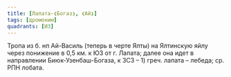 ```yaml
---
title: [Лапата-❮Богаз❯, ❮Ай❯]
tags: [дромоним]
quadrants: [И3]
---
```


Тропа из б. нп Ай-Василь (теперь в черте Ялты) на Ялтинскую яйлу через понижение
в 0,5 км. к ЮЗ от г. Лапата; далее она идет в направлении Биюк-Узенбаш-Богаза, к
ЗСЗ – 1) греч. лапата – лебеда; ср. РПН лобата.
